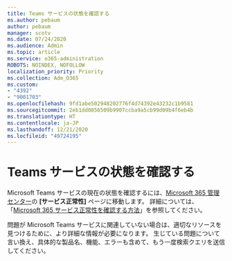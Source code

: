 ```yaml
---
title: Teams サービスの状態を確認する
ms.author: pebaum
author: pebaum
manager: scotv
ms.date: 07/24/2020
ms.audience: Admin
ms.topic: article
ms.service: o365-administration
ROBOTS: NOINDEX, NOFOLLOW
localization_priority: Priority
ms.collection: Adm_O365
ms.custom:
- "4392"
- "9001703"
ms.openlocfilehash: 9fd1abe502948202776f4d74392e43232c1b9581
ms.sourcegitcommit: 2eb1dd0856509b9907ccba9a5cb99d09b4f6eb4b
ms.translationtype: HT
ms.contentlocale: ja-JP
ms.lasthandoff: 12/21/2020
ms.locfileid: "49724195"
---
```

# <a name="check-teams-service-status"></a>Teams サービスの状態を確認する

Microsoft Teams サービスの現在の状態を確認するには、[Microsoft 365 管理センター](https://go.microsoft.com/fwlink/p/?linkid=2024339)の **[サービス正常性]** ページに移動します。 詳細については、「[Microsoft 365 サービス正常性を確認する方法](https://docs.microsoft.com/office365/enterprise/view-service-health)」を参照してください。

問題が Microsoft Teams サービスに関連していない場合は、適切なリソースを見つけるために、より詳細な情報が必要になります。 生じている問題について言い換え、具体的な製品名、機能、エラーも含めて、もう一度検索クエリを送信してください。
